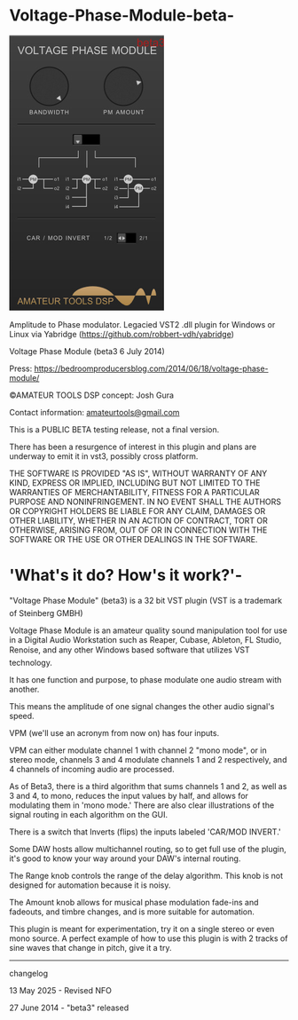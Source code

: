 # Voltage-Phase-Module-beta-

![Screenshot](./Voltage_Phase_Module_beta3_AMATEUR_TOOLS_DSP.jpg)

Amplitude to Phase modulator. Legacied VST2 .dll plugin for Windows or Linux via Yabridge (https://github.com/robbert-vdh/yabridge)

Voltage Phase Module (beta3 6 July 2014)

Press:
https://bedroomproducersblog.com/2014/06/18/voltage-phase-module/

©AMATEUR TOOLS DSP
concept: Josh Gura

Contact information: amateurtools@gmail.com

This is a PUBLIC BETA testing release, not a final version. 

There has been a resurgence of interest in this plugin and plans are underway to emit it in vst3, possibly cross platform.

THE SOFTWARE IS PROVIDED "AS IS", WITHOUT WARRANTY OF ANY KIND, EXPRESS OR IMPLIED, INCLUDING BUT NOT LIMITED TO THE WARRANTIES OF MERCHANTABILITY, FITNESS FOR A PARTICULAR PURPOSE AND NONINFRINGEMENT. IN NO EVENT SHALL THE AUTHORS OR COPYRIGHT HOLDERS BE LIABLE FOR ANY CLAIM, DAMAGES OR OTHER LIABILITY, WHETHER IN AN ACTION OF CONTRACT, TORT OR OTHERWISE, ARISING FROM, OUT OF OR IN CONNECTION WITH THE SOFTWARE OR THE USE OR OTHER DEALINGS IN THE SOFTWARE.

# 'What's it do? How's it work?'-

"Voltage Phase Module" (beta3) is a 32 bit VST plugin (VST is a trademark of Steinberg GMBH)

Voltage Phase Module is an amateur quality sound manipulation tool for use in a Digital Audio Workstation such as Reaper, Cubase, Ableton, FL Studio, Renoise, and any other Windows based software that utilizes VST technology.

It has one function and purpose, to phase modulate one audio stream with another.

This means the amplitude of one signal changes the other audio signal's speed.

VPM (we'll use an acronym from now on) has four inputs.

VPM can either modulate channel 1 with channel 2 "mono mode", or in stereo mode, channels 3 and 4 modulate channels 1 and 2 respectively, and 4 channels of incoming audio are processed.

As of Beta3, there is a third algorithm that sums channels 1 and 2, as well as 3 and 4, to mono, reduces the input values by half, and allows for modulating them in 'mono mode.' There are also clear illustrations of the signal routing in each algorithm on the GUI.

There is a switch that Inverts (flips) the inputs labeled 'CAR/MOD INVERT.'

Some DAW hosts allow multichannel routing, so to get full use of the plugin, it's good to know your way around your DAW's internal routing.

The Range knob controls the range of the delay algorithm.  This knob is not designed for automation because it is noisy.  

The Amount knob allows for musical phase modulation fade-ins and fadeouts, and timbre changes, and is more suitable for automation. 

This plugin is meant for experimentation, try it on a single stereo or even mono source.
A perfect example of how to use this plugin is with 2 tracks of sine waves that change in pitch, give it a try.

-----------------------------------------------------------------------------------

changelog

13 May 2025 - Revised NFO

27 June 2014 - "beta3" released

